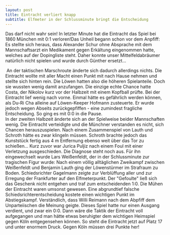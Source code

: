 ```yaml
---
layout: post
title: Eintracht verliert knapp
subtitle: Elfmeter in der Schlussminute bringt die Entscheidung
---
```


Das darf nicht wahr sein! In letzter Minute hat die Eintracht das Spiel bei 1860 München mit 0:1 verloren!Das Unheil begann schon vor dem Anpfiff: Es stellte sich heraus, dass Alexander Schur ohne Absprache mit dem Mannschaftsarzt ein Medikament gegen Erkältung eingenommen hatte, welches auf der Dopingliste steht. Daher konnte unser Mittelfeldabräumer natürlich nicht spielen und wurde durch Günther ersetzt... 

 An der taktischen Marschroute änderte sich dadurch allerdings nichts. Die Eintracht wollte mit aller Macht einen Punkt mit nach Hause nehmen und stellte sich hinten rein. Die Löwen hatten also die höheren Spielanteile. Doch sie wussten wenig damit anzufangen. Die einzige echte Chance hatte Costa, der Nikolov kurz vor der Halbzeit mit einem Kopfball prüfte. Bei der Eintracht lief wenig nach vorne. Einmal hätte es gefährlich werden können, als Du-Ri Cha alleine auf Löwen-Keeper Hofmann zusteuerte. Er wurde jedoch wegen Abseits zurückgepfiffen - eine zumindest fragliche Entscheidung. So ging es mit 0:0 in die Pause.  
In der zweiten Halbzeit änderte sich an der Spielweise beider Mannschaften wenig. Die Eintracht verteidigte und die Münchner verstanden es nicht, sich Chancen herauszuspielen. Nach einem Zusammenspiel von Lauth und Schroth hätte es zwar klingeln müssen. Schroth brachte jedoch das Kunststück fertig aus 4 m Entfernung ebenso weit über das Tor zu schießen... Kurz zuvor war Jurica Puljiz nach einem Foul mit einer Verletzung ausgeschieden. Die Diagnose steht noch aus. Für ihn eingewechselt wurde Lars Weißenfeldt, der in der Schlussminute zur tragischen Figur wurde: Nach einem völlig alltäglichen Zweikampf zwischen Weißenfeldt und Benjamin Lauth ging der Löwenstürmer im Strafraum zu Boden. Schiedsrichter Gagelmann zeigte zur Verblüffung aller und zur Erregung der Frankfurter auf den Elfmeterpunkt. Der "Gefoulte" ließ sich das Geschenk nicht entgehen und traf zum entscheidenden 1:0. Die Mühen der Eintracht waren umsonst gewesen. Eine abgrundtief falsche Schiedsrichterentscheidung kostete einen wichtigen Punkt im Abstiegskampf. Verständlich, dass Willi Reimann nach dem Abpfiff dem Unparteiischen die Meinung geigte. Dieses Spiel hatte nur einen Ausgang verdient, und zwar ein 0:0. Dann wäre die Taktik der Eintracht voll aufgegangen und man hätte etwas beruhigter dem wichtigen Heimspiel gegen Köln entgegensehen können. So steht die Eintracht jetzt auf Platz 17 und unter enormem Druck. Gegen Köln müssen drei Punkte her!
